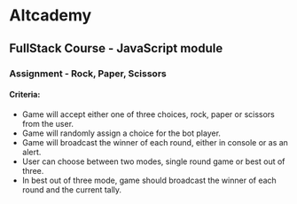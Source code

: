 # Altcademy

## FullStack Course - JavaScript module

### Assignment - Rock, Paper, Scissors

#### Criteria:

- Game will accept either one of three choices, rock, paper or scissors from the user.
- Game will randomly assign a choice for the bot player.
- Game will broadcast the winner of each round, either in console or as an alert.
- User can choose between two modes, single round game or best out of three.
- In best out of three mode, game should broadcast the winner of each round and the current tally.
